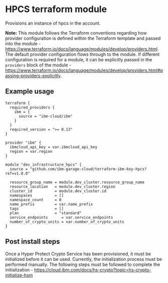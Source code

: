 # HPCS terraform module

Provisions an instance of hpcs in the account.

**Note:** This module follows the Terraform conventions regarding how provider configuration is defined within the Terraform template and passed into the module - https://www.terraform.io/docs/language/modules/develop/providers.html. The default provider configuration flows through to the module. If different configuration is required for a module, it can be explicitly passed in the `providers` block of the module - https://www.terraform.io/docs/language/modules/develop/providers.html#passing-providers-explicitly.


## Example usage

```terraform-hcl
terraform {
  required_providers {
    ibm = {
      source = "ibm-cloud/ibm"
    }
  }
  required_version = ">= 0.13"
}

provider "ibm" {
  ibmcloud_api_key = var.ibmcloud_api_key
  region = var.region
}

module "dev_infrastructure_hpcs" {
  source = "github.com/ibm-garage-cloud/terraform-ibm-key-hpcs?ref=v1.0.0"

  resource_group_name = module.dev_cluster.resource_group_name
  resource_location   = module.dev_cluster.region
  cluster_id          = module.dev_cluster.id
  namespaces          = []
  namespace_count     = 0
  name_prefix         = var.name_prefix
  tags                = []
  plan                = "standard"
  service_endpoints      = var.service_endpoints
  number_of_crypto_units = var.number_of_crypto_units
}
```

## Post install steps

Once a Hyper Protect Crypto Service has been provisioned, it must be initialized before it can be used. Currently, the initialization process must be performed manually. The following steps must be followed to complete the initialization - https://cloud.ibm.com/docs/hs-crypto?topic=hs-crypto-initialize-hsm
